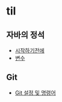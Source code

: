 # til

## 자바의 정석
- [시작하기전에](standardOfJava/beforeStart.md)
- [변수](standardOfJava/variable.md)

## Git
- [Git 설정 및 명령어](git/initialSetting.md) 


